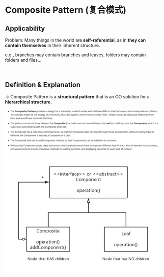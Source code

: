 # Composite Pattern (复合模式)

## Applicability

Problem: Many things in the world are **self-referential**, as in **they can contain themselves** in their inherent structure.

e.g., branches may contain branches and leaves, folders may contain folders and files...

<br>

## Definition & Explanation

-> Composite Pattern is a **structural pattern** that is an OO solution for a **hierarchical structure**.

<img src="https://github.com/Ziang-Lu/Design-Patterns/blob/master/3-Structural%20Patterns/2-Composite%20Pattern/composite_pattern.png?raw=true">

<img src="https://github.com/Ziang-Lu/Design-Patterns/blob/master/3-Structural%20Patterns/2-Composite%20Pattern/composite_pattern_uml.png?raw=true">

